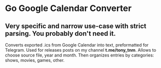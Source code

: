 # Go Google Calendar Converter

## Very specific and narrow use-case with strict parsing. You probably don't need it.

Converts exported .ics from Google Calendar into text, preformatted for Telegram. Used for releases posts on my channel **t.me/tony_tnm**.
Allows to choose source file, year and month. Then organizes entries by categories: shows, movies, games, other.